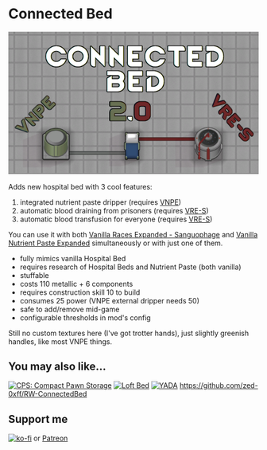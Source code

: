 # Connected Bed
[![Connected Bed](About/Preview.png)](https://steamcommunity.com/sharedfiles/filedetails/?id=2957904090)

Adds new hospital bed with 3 cool features:

1. integrated nutrient paste dripper (requires [VNPE](https://steamcommunity.com/sharedfiles/filedetails/?id=2920385763))
2. automatic blood draining from prisoners (requires [VRE-S](https://steamcommunity.com/sharedfiles/filedetails/?id=2963116383))
3. automatic blood transfusion for everyone (requires [VRE-S](https://steamcommunity.com/sharedfiles/filedetails/?id=2963116383))

You can use it with both [Vanilla Races Expanded - Sanguophage](https://steamcommunity.com/sharedfiles/filedetails/?id=2920385763) and [Vanilla Nutrient Paste Expanded](https://steamcommunity.com/sharedfiles/filedetails/?id=2963116383) simultaneously or with just one of them.

- fully mimics vanilla Hospital Bed
- requires research of Hospital Beds and Nutrient Paste (both vanilla)
- stuffable
- costs 110 metallic + 6 components
- requires construction skill 10 to build
- consumes 25 power (VNPE external dripper needs 50)
- safe to add/remove mid-game
- configurable thresholds in mod's config

Still no custom textures here (I've got trotter hands), just slightly greenish handles, like most VNPE things.

## You may also like...

[![CPS: Compact Pawn Storage](https://steamuserimages-a.akamaihd.net/ugc/2031730758744755960/6EBD5542F16F51143F66B0123588C3CD002945A4/?imw=268&imh=151&ima=fit&impolicy=Letterbox)](https://steamcommunity.com/sharedfiles/filedetails/?id=2974541112)
[![Loft Bed](https://steamuserimages-a.akamaihd.net/ugc/2030602392616950419/CAF6F6AB4C5D99E729AD70C683C0D78169B028BF/?imw=268&imh=151&ima=fit&impolicy=Letterbox)](https://steamcommunity.com/sharedfiles/filedetails/?id=2961708299)
[![YADA](https://steamuserimages-a.akamaihd.net/ugc/2031730032116745972/3AFF012AAA9C0F768199C85E3BD48533D177D40E/?imw=268&imh=151&ima=fit&impolicy=Letterbox)](https://steamcommunity.com/sharedfiles/filedetails/?id=2971543841)
https://github.com/zed-0xff/RW-ConnectedBed

## Support me

[![ko-fi](https://i.imgur.com/Utx6OIH.png)](https://ko-fi.com/K3K81Z3W5) or [Patreon](https://www.patreon.com/zed_0xff)
